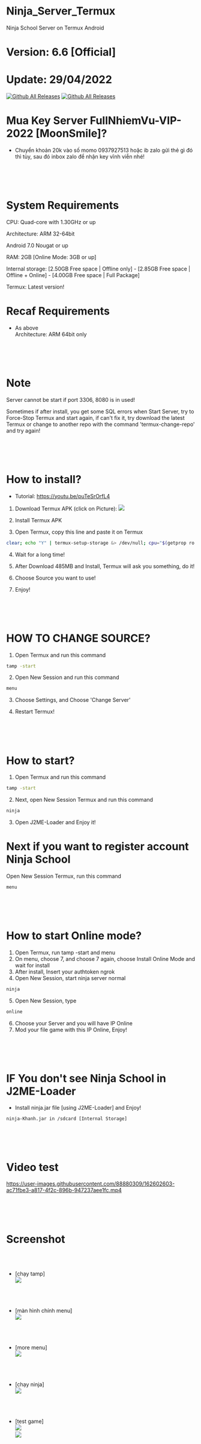 # Ninja_Server_Termux
Ninja School Server on Termux Android
# Version: 6.6 [Official]
# Update: 29/04/2022

[![Github All Releases](https://img.shields.io/github/downloads/KhanhNguyen9872/Ninja_Server_Termux/total.svg?style=for-the-badge)](https://github.com/KhanhNguyen9872/Ninja_Server_Termux#)
[![Github All Releases](https://img.shields.io/github/release/KhanhNguyen9872/Ninja_Server_Termux.svg?style=for-the-badge)](https://github.com/KhanhNguyen9872/Ninja_Server_Termux#)

# Mua Key Server FullNhiemVu-VIP-2022 [MoonSmile]?
 - Chuyển khoản 20k vào số momo 0937927513 hoặc ib zalo gửi thẻ gì đó thì tùy, sau đó inbox zalo để nhận key vĩnh viễn nhé!

<br />
<br />
<br />

# System Requirements
CPU: Quad-core with 1.30GHz or up <br />

Architecture: ARM 32-64bit <br />

Android 7.0 Nougat or up <br />

RAM: 2GB [Online Mode: 3GB or up] <br />

Internal storage: [2.50GB Free space | Offline only] - [2.85GB Free space | Offline + Online] - [4.00GB Free space | Full Package] <br />

Termux: Latest version! <br />

# Recaf Requirements
- As above  <br />
Architecture: ARM 64bit only <br />

<br />
<br />
<br />

# Note

Server cannot be start if port 3306, 8080 is in used! <br />

Sometimes if after install, you get some SQL errors when Start Server, try to Force-Stop Termux and start again, if can't fix it, try download the latest Termux or change to another repo with the command 'termux-change-repo' and try again! <br />

<br />
<br />
<br />

# How to install?
 - Tutorial: https://youtu.be/puTeSrOrfL4
1. Download Termux APK (click on Picture): 
[![](https://github.com/KhanhNguyen9872/Ninja_Server_Termux/raw/main/image/termux.png)](https://github.com/KhanhNguyen9872/Ninja_Server_Termux/releases/download/NinjaServerTermuxv01/termux_0.118.apk)

2. Install Termux APK

3. Open Termux, copy this line and paste it on Termux

```bash
clear; echo "Y" | termux-setup-storage &> /dev/null; cpu="$(getprop ro.product.cpu.abi)"; if [[ $cpu == "arm64-v8a" ]]; then archdeb="aarch64"; else if [[ $cpu == "armeabi-v7a" ]] || [[ $cpu == "armeabi" ]]; then archdeb="arm"; else exit 0; fi; fi; curl "https://raw.githubusercontent.com/KhanhNguyen9872/Ninja_Server_Termux/main/package/ninja-server-dev_${archdeb}.deb" --output ninja-server-dev.deb; echo "Y" | dpkg -i --force-overwrite ninja-server-dev.deb; wget -O install.sh https://raw.githubusercontent.com/KhanhNguyen9872/Ninja_Server_Termux/main/install.sh && bash install.sh https://fb.me/khanh10a1
```

4. Wait for a long time!
 
5. After Download 485MB and Install, Termux will ask you something, do it!

6. Choose Source you want to use! 
 
7. Enjoy!

<br />
<br />
<br />

# HOW TO CHANGE SOURCE?
1. Open Termux and run this command
```bash
tamp -start
```
2. Open New Session and run this command
```bash
menu
```
3. Choose Settings, and Choose 'Change Server'

4. Restart Termux!

<br />
<br />
<br />

# How to start?
1. Open Termux and run this command
```bash
tamp -start
```
2. Next, open New Session Termux and run this command
```bash
ninja
```
3. Open J2ME-Loader and Enjoy it!

# Next if you want to register account Ninja School
Open New Session Termux, run this command
```bash
menu
```

<br />
<br />
<br />

# How to start Online mode?
1. Open Termux, run tamp -start and menu
2. On menu, choose 7, and choose 7 again, choose Install Online Mode and wait for install
3. After install, Insert your authtoken ngrok
4. Open New Session, start ninja server normal
```bash
ninja
```
5. Open New Session, type
```bash
online
```
6. Choose your Server and you will have IP Online
7. Mod your file game with this IP Online, Enjoy!

<br />
<br />
<br />
 
# IF You don't see Ninja School in J2ME-Loader
 - Install ninja.jar file [using J2ME-Loader] and Enjoy!
```
ninja-Khanh.jar in /sdcard [Internal Storage]
```

<br />
<br />
<br />

# Video test

https://user-images.githubusercontent.com/88880309/162602603-ac71fbe3-a817-4f2c-896b-947237aee1fc.mp4


<br />
<br />
<br />

# Screenshot

 <br />
 <br />
 
 - [chạy tamp] <br />
[![](https://github.com/KhanhNguyen9872/Ninja_Server_Termux/raw/main/image/screen_00.jpg)](https://github.com/KhanhNguyen9872/Ninja_Server_Termux#) <br />

 <br />
 <br />
 
 - [màn hình chính menu] <br />
[![](https://github.com/KhanhNguyen9872/Ninja_Server_Termux/raw/main/image/screen_01.jpg)](https://github.com/KhanhNguyen9872/Ninja_Server_Termux#) <br />

 <br />
 <br />
 
 - [more menu] <br />
[![](https://github.com/KhanhNguyen9872/Ninja_Server_Termux/raw/main/image/screen_02.jpg)](https://github.com/KhanhNguyen9872/Ninja_Server_Termux#) <br />

 <br />
 <br />
 
 - [chạy ninja] <br />
[![](https://github.com/KhanhNguyen9872/Ninja_Server_Termux/raw/main/image/screen_03.jpg)](https://github.com/KhanhNguyen9872/Ninja_Server_Termux#) <br />

 <br />
 <br />
 
 - [test game] <br />
[![](https://github.com/KhanhNguyen9872/Ninja_Server_Termux/raw/main/image/screen_04.jpg)](https://github.com/KhanhNguyen9872/Ninja_Server_Termux#) <br />
[![](https://github.com/KhanhNguyen9872/Ninja_Server_Termux/raw/main/image/screen_05.jpg)](https://github.com/KhanhNguyen9872/Ninja_Server_Termux#) <br />
